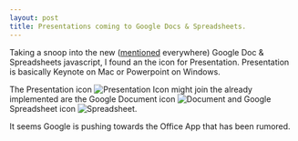 ```yaml
---
layout: post
title: Presentations coming to Google Docs & Spreadsheets.
---
```

Taking a snoop into the new ([mentioned](http://www.techcrunch.com/2007/06/26/google-docs-gets-folders-now-what-about-gmail/) everywhere) Google Doc & Spreadsheets javascript, I found an the icon for Presentation. Presentation is basically Keynote on Mac or Powerpoint on Windows.

The Presentation icon ![Presentation Icon](http://docs.google.com/images/doclist/icon_2_pres.gif) might join the already implemented are the Google Document icon ![Document](http://docs.google.com/images/doclist/icon_2_doc.gif) and Google Spreadsheet icon ![Spreadsheet](http://docs.google.com/images/doclist/icon_2_spread.gif).

It seems Google is pushing towards the Office App that has been rumored.

